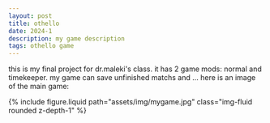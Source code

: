 ```yaml
---
layout: post
title: othello
date: 2024-1
description: my game description
tags: othello game
---
```


this is my final project for dr.maleki's class. it has 2 game mods: normal and timekeeper. my game can save unfinished matchs and ...
here is an image of the main game:

<div class="row mt-3">
    <div class="col-sm mt-3 mt-md-0">
        {% include figure.liquid path="assets/img/mygame.jpg" class="img-fluid rounded z-depth-1" %}
    </div>
</div>